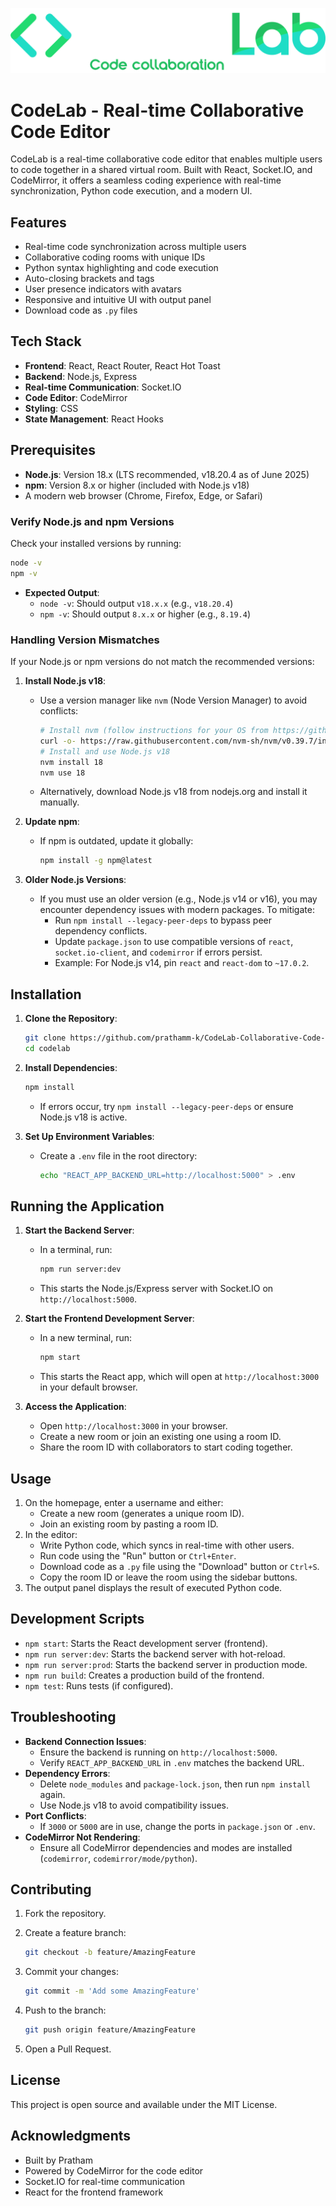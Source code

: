 
![CodeLab Logo](public/codelab.png)

# CodeLab - Real-time Collaborative Code Editor

CodeLab is a real-time collaborative code editor that enables multiple users to code together in a shared virtual room. Built with React, Socket.IO, and CodeMirror, it offers a seamless coding experience with real-time synchronization, Python code execution, and a modern UI.

## Features

- Real-time code synchronization across multiple users
- Collaborative coding rooms with unique IDs
- Python syntax highlighting and code execution
- Auto-closing brackets and tags
- User presence indicators with avatars
- Responsive and intuitive UI with output panel
- Download code as `.py` files

## Tech Stack

- **Frontend**: React, React Router, React Hot Toast
- **Backend**: Node.js, Express
- **Real-time Communication**: Socket.IO
- **Code Editor**: CodeMirror
- **Styling**: CSS
- **State Management**: React Hooks

## Prerequisites

- **Node.js**: Version 18.x (LTS recommended, v18.20.4 as of June 2025)
- **npm**: Version 8.x or higher (included with Node.js v18)
- A modern web browser (Chrome, Firefox, Edge, or Safari)

### Verify Node.js and npm Versions

Check your installed versions by running:

```bash
node -v
npm -v
```

- **Expected Output**:
  - `node -v`: Should output `v18.x.x` (e.g., `v18.20.4`)
  - `npm -v`: Should output `8.x.x` or higher (e.g., `8.19.4`)

### Handling Version Mismatches

If your Node.js or npm versions do not match the recommended versions:

1. **Install Node.js v18**:

   - Use a version manager like `nvm` (Node Version Manager) to avoid conflicts:

     ```bash
     # Install nvm (follow instructions for your OS from https://github.com/nvm-sh/nvm)
     curl -o- https://raw.githubusercontent.com/nvm-sh/nvm/v0.39.7/install.sh | bash
     # Install and use Node.js v18
     nvm install 18
     nvm use 18
     ```
   - Alternatively, download Node.js v18 from nodejs.org and install it manually.

2. **Update npm**:

   - If npm is outdated, update it globally:

     ```bash
     npm install -g npm@latest
     ```

3. **Older Node.js Versions**:

   - If you must use an older version (e.g., Node.js v14 or v16), you may encounter dependency issues with modern packages. To mitigate:
     - Run `npm install --legacy-peer-deps` to bypass peer dependency conflicts.
     - Update `package.json` to use compatible versions of `react`, `socket.io-client`, and `codemirror` if errors persist.
     - Example: For Node.js v14, pin `react` and `react-dom` to `~17.0.2`.

## Installation

1. **Clone the Repository**:

   ```bash
   git clone https://github.com/prathamm-k/CodeLab-Collaborative-Code-Editor.git
   cd codelab
   ```

2. **Install Dependencies**:

   ```bash
   npm install
   ```

   - If errors occur, try `npm install --legacy-peer-deps` or ensure Node.js v18 is active.

3. **Set Up Environment Variables**:

   - Create a `.env` file in the root directory:

     ```bash
     echo "REACT_APP_BACKEND_URL=http://localhost:5000" > .env
     ```

## Running the Application

1. **Start the Backend Server**:

   - In a terminal, run:

     ```bash
     npm run server:dev
     ```
   - This starts the Node.js/Express server with Socket.IO on `http://localhost:5000`.

2. **Start the Frontend Development Server**:

   - In a new terminal, run:

     ```bash
     npm start
     ```
   - This starts the React app, which will open at `http://localhost:3000` in your default browser.

3. **Access the Application**:

   - Open `http://localhost:3000` in your browser.
   - Create a new room or join an existing one using a room ID.
   - Share the room ID with collaborators to start coding together.

## Usage

1. On the homepage, enter a username and either:
   - Create a new room (generates a unique room ID).
   - Join an existing room by pasting a room ID.
2. In the editor:
   - Write Python code, which syncs in real-time with other users.
   - Run code using the "Run" button or `Ctrl+Enter`.
   - Download code as a `.py` file using the "Download" button or `Ctrl+S`.
   - Copy the room ID or leave the room using the sidebar buttons.
3. The output panel displays the result of executed Python code.

## Development Scripts

- `npm start`: Starts the React development server (frontend).
- `npm run server:dev`: Starts the backend server with hot-reload.
- `npm run server:prod`: Starts the backend server in production mode.
- `npm run build`: Creates a production build of the frontend.
- `npm test`: Runs tests (if configured).

## Troubleshooting

- **Backend Connection Issues**:
  - Ensure the backend is running on `http://localhost:5000`.
  - Verify `REACT_APP_BACKEND_URL` in `.env` matches the backend URL.
- **Dependency Errors**:
  - Delete `node_modules` and `package-lock.json`, then run `npm install` again.
  - Use Node.js v18 to avoid compatibility issues.
- **Port Conflicts**:
  - If `3000` or `5000` are in use, change the ports in `package.json` or `.env`.
- **CodeMirror Not Rendering**:
  - Ensure all CodeMirror dependencies and modes are installed (`codemirror`, `codemirror/mode/python`).

## Contributing

1. Fork the repository.
2. Create a feature branch:

   ```bash
   git checkout -b feature/AmazingFeature
   ```
3. Commit your changes:

   ```bash
   git commit -m 'Add some AmazingFeature'
   ```
4. Push to the branch:

   ```bash
   git push origin feature/AmazingFeature
   ```
5. Open a Pull Request.

## License

This project is open source and available under the MIT License.

## Acknowledgments

- Built by Pratham
- Powered by CodeMirror for the code editor
- Socket.IO for real-time communication
- React for the frontend framework